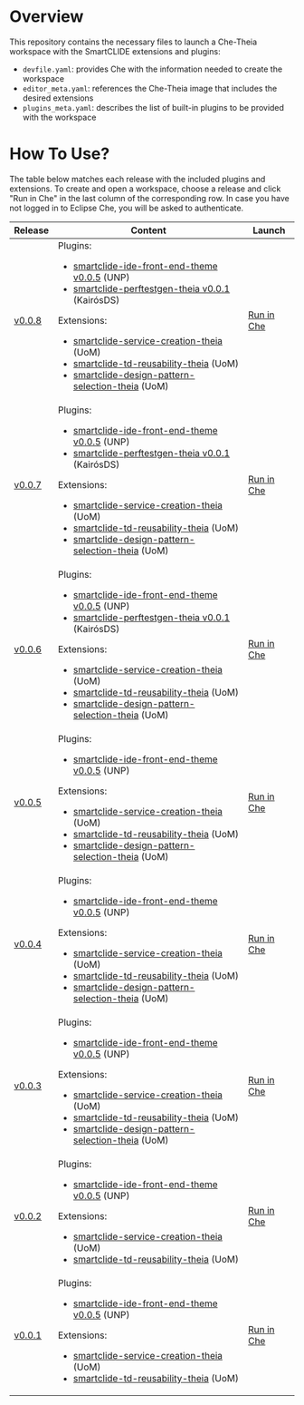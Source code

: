 # Overview

This repository contains the necessary files to launch a Che-Theia workspace with the SmartCLIDE extensions and plugins:

- `devfile.yaml`: provides Che with the information needed to create the workspace
- `editor_meta.yaml`: references the Che-Theia image that includes the desired extensions
- `plugins_meta.yaml`: describes the list of built-in plugins to be provided with the workspace

# How To Use?

The table below matches each release with the included plugins and extensions. To create and open a workspace,
choose a release and click "Run in Che" in the last column of the corresponding row. In case you have not logged in to
Eclipse Che, you will be asked to authenticate.

| Release | Content | Launch |
|---------|---------|--------|
| [v0.0.8](https://github.com/eclipse-researchlabs/smartclide-devfiles/releases/tag/v0.0.8) | Plugins: <ul><li>[smartclide-ide-front-end-theme v0.0.5](https://github.com/eclipse-researchlabs/smartclide-ide-front-end-theme/releases/tag/v0.0.5) (UNP)</li> <li>[smartclide-perftestgen-theia v0.0.1](https://github.com/eclipse-researchlabs/smartclide-perftestgen-theia/releases/tag/v0.0.1) (KairósDS)</li></ul> Extensions: <ul><li>[smartclide-service-creation-theia](https://github.com/eclipse-researchlabs/smartclide-service-creation-theia/commit/7417e293d0920580bc853380d2a50c3ee12f3902) (UoM)</li> <li>[smartclide-td-reusability-theia](https://github.com/eclipse-researchlabs/smartclide-td-reusability-theia/releases/tag/v0.0.1) (UoM)</li> <li>[smartclide-design-pattern-selection-theia](https://github.com/eclipse-researchlabs/smartclide-design-pattern-selection-theia/commit/0c872e1250c2ea4c5256188ef44d94b1407dc66c) (UoM)</li></ul> | [Run in Che](https://che-smartclide-che.che.smartclide.eu/f?url=https://github.com/eclipse-researchlabs/smartclide-devfiles/tree/v0.0.8) |
| [v0.0.7](https://github.com/eclipse-researchlabs/smartclide-devfiles/releases/tag/v0.0.7) | Plugins: <ul><li>[smartclide-ide-front-end-theme v0.0.5](https://github.com/eclipse-researchlabs/smartclide-ide-front-end-theme/releases/tag/v0.0.5) (UNP)</li> <li>[smartclide-perftestgen-theia v0.0.1](https://github.com/eclipse-researchlabs/smartclide-perftestgen-theia/releases/tag/v0.0.1) (KairósDS)</li></ul> Extensions: <ul><li>[smartclide-service-creation-theia](https://github.com/eclipse-researchlabs/smartclide-service-creation-theia/commit/7417e293d0920580bc853380d2a50c3ee12f3902) (UoM)</li> <li>[smartclide-td-reusability-theia](https://github.com/eclipse-researchlabs/smartclide-td-reusability-theia/releases/tag/v0.0.1) (UoM)</li> <li>[smartclide-design-pattern-selection-theia](https://github.com/eclipse-researchlabs/smartclide-design-pattern-selection-theia/commit/dbca3f453cc60fbaee7b891f1e338d12bdf3962b) (UoM)</li></ul> | [Run in Che](https://che-smartclide-che.che.smartclide.eu/f?url=https://github.com/eclipse-researchlabs/smartclide-devfiles/tree/v0.0.7) |
| [v0.0.6](https://github.com/eclipse-researchlabs/smartclide-devfiles/releases/tag/v0.0.6) | Plugins: <ul><li>[smartclide-ide-front-end-theme v0.0.5](https://github.com/eclipse-researchlabs/smartclide-ide-front-end-theme/releases/tag/v0.0.5) (UNP)</li> <li>[smartclide-perftestgen-theia v0.0.1](https://github.com/eclipse-researchlabs/smartclide-perftestgen-theia/releases/tag/v0.0.1) (KairósDS)</li></ul> Extensions: <ul><li>[smartclide-service-creation-theia](https://github.com/eclipse-researchlabs/smartclide-service-creation-theia/commit/7417e293d0920580bc853380d2a50c3ee12f3902) (UoM)</li> <li>[smartclide-td-reusability-theia](https://github.com/eclipse-researchlabs/smartclide-td-reusability-theia/commit/13c07399891940b37b21e238870dd3901ca995c8) (UoM)</li> <li>[smartclide-design-pattern-selection-theia](https://github.com/eclipse-researchlabs/smartclide-design-pattern-selection-theia/commit/dbca3f453cc60fbaee7b891f1e338d12bdf3962b) (UoM)</li></ul> | [Run in Che](https://che-smartclide-che.che.smartclide.eu/f?url=https://github.com/eclipse-researchlabs/smartclide-devfiles/tree/v0.0.6) |
| [v0.0.5](https://github.com/eclipse-researchlabs/smartclide-devfiles/releases/tag/v0.0.5) | Plugins: <ul><li>[smartclide-ide-front-end-theme v0.0.5](https://github.com/eclipse-researchlabs/smartclide-ide-front-end-theme/releases/tag/v0.0.5) (UNP)</li></ul> Extensions: <ul><li>[smartclide-service-creation-theia](https://github.com/eclipse-researchlabs/smartclide-service-creation-theia/commit/7417e293d0920580bc853380d2a50c3ee12f3902) (UoM)</li> <li>[smartclide-td-reusability-theia](https://github.com/eclipse-researchlabs/smartclide-td-reusability-theia/commit/13c07399891940b37b21e238870dd3901ca995c8) (UoM)</li> <li>[smartclide-design-pattern-selection-theia](https://github.com/eclipse-researchlabs/smartclide-design-pattern-selection-theia/commit/dbca3f453cc60fbaee7b891f1e338d12bdf3962b) (UoM)</li></ul> | [Run in Che](https://che-smartclide-che.che.smartclide.eu/f?url=https://github.com/eclipse-researchlabs/smartclide-devfiles/tree/v0.0.5) |
| [v0.0.4](https://github.com/eclipse-researchlabs/smartclide-devfiles/releases/tag/v0.0.4) | Plugins: <ul><li>[smartclide-ide-front-end-theme v0.0.5](https://github.com/eclipse-researchlabs/smartclide-ide-front-end-theme/releases/tag/v0.0.5) (UNP)</li></ul> Extensions: <ul><li>[smartclide-service-creation-theia](https://github.com/eclipse-researchlabs/smartclide-service-creation-theia/commit/2c0d2c0d16392ec61177dbe3fc4e07cfa241f841) (UoM)</li> <li>[smartclide-td-reusability-theia](https://github.com/eclipse-researchlabs/smartclide-td-reusability-theia/commit/13c07399891940b37b21e238870dd3901ca995c8) (UoM)</li> <li>[smartclide-design-pattern-selection-theia](https://github.com/eclipse-researchlabs/smartclide-design-pattern-selection-theia/commit/dbca3f453cc60fbaee7b891f1e338d12bdf3962b) (UoM)</li></ul> | [Run in Che](https://che-smartclide-che.che.smartclide.eu/f?url=https://github.com/eclipse-researchlabs/smartclide-devfiles/tree/v0.0.4) |
| [v0.0.3](https://github.com/eclipse-researchlabs/smartclide-devfiles/releases/tag/v0.0.3) | Plugins: <ul><li>[smartclide-ide-front-end-theme v0.0.5](https://github.com/eclipse-researchlabs/smartclide-ide-front-end-theme/releases/tag/v0.0.5) (UNP)</li></ul> Extensions: <ul><li>[smartclide-service-creation-theia](https://github.com/eclipse-researchlabs/smartclide-service-creation-theia/commit/b740418aa827b2981f4b6297d78cb81d1b5ae76f) (UoM)</li> <li>[smartclide-td-reusability-theia](https://github.com/eclipse-researchlabs/smartclide-td-reusability-theia/commit/13c07399891940b37b21e238870dd3901ca995c8) (UoM)</li> <li>[smartclide-design-pattern-selection-theia](https://github.com/eclipse-researchlabs/smartclide-design-pattern-selection-theia/commit/361b241d1314cb69357f57e413e52bced9c4cbb3) (UoM)</li></ul> | [Run in Che](https://che-smartclide-che.che.smartclide.eu/f?url=https://github.com/eclipse-researchlabs/smartclide-devfiles/tree/v0.0.3) |
| [v0.0.2](https://github.com/eclipse-researchlabs/smartclide-devfiles/releases/tag/v0.0.2) | Plugins: <ul><li>[smartclide-ide-front-end-theme v0.0.5](https://github.com/eclipse-researchlabs/smartclide-ide-front-end-theme/releases/tag/v0.0.5) (UNP)</li></ul> Extensions: <ul><li>[smartclide-service-creation-theia](https://github.com/eclipse-researchlabs/smartclide-service-creation-theia/commit/a7d266d604365d505abcdcb2291af5c228e36297) (UoM)</li> <li>[smartclide-td-reusability-theia](https://github.com/eclipse-researchlabs/smartclide-td-reusability-theia/commit/33834c27e2bfb3b13fb216a450e1e615322d8635) (UoM)</li></ul> | [Run in Che](https://che-smartclide-che.che.smartclide.eu/f?url=https://github.com/eclipse-researchlabs/smartclide-devfiles/tree/v0.0.2) |
| [v0.0.1](https://github.com/eclipse-researchlabs/smartclide-devfiles/releases/tag/v0.0.1) | Plugins: <ul><li>[smartclide-ide-front-end-theme v0.0.5](https://github.com/eclipse-researchlabs/smartclide-ide-front-end-theme/releases/tag/v0.0.5) (UNP)</li></ul> Extensions: <ul><li>[smartclide-service-creation-theia](https://github.com/eclipse-researchlabs/smartclide-service-creation-theia/commit/2794f827c95f03e5893ce027ab703fbf0b67213a) (UoM)</li> <li>[smartclide-td-reusability-theia](https://github.com/eclipse-researchlabs/smartclide-td-reusability-theia/commit/33834c27e2bfb3b13fb216a450e1e615322d8635) (UoM)</li></ul> | [Run in Che](https://che-smartclide-che.che.smartclide.eu/f?url=https://github.com/eclipse-researchlabs/smartclide-devfiles/tree/v0.0.1) |
